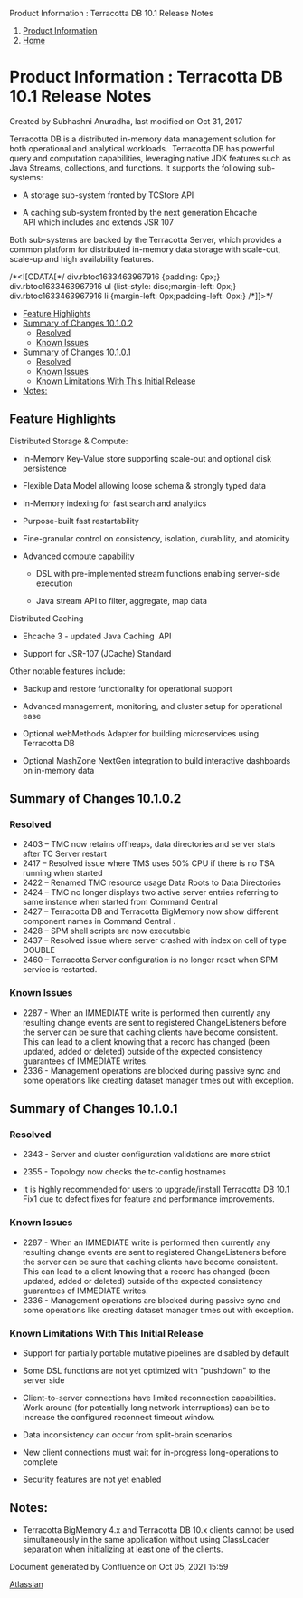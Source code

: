 Product Information : Terracotta DB 10.1 Release Notes  

1.  [Product Information](index.html)
2.  [Home](Home.html)

Product Information : Terracotta DB 10.1 Release Notes
======================================================

Created by Subhashni Anuradha, last modified on Oct 31, 2017

Terracotta DB is a distributed in-memory data management solution for both operational and analytical workloads.  Terracotta DB has powerful query and computation capabilities, leveraging native JDK features such as Java Streams, collections, and functions. It supports the following sub-systems:

*   A storage sub-system fronted by TCStore API
    
*   A caching sub-system fronted by the next generation Ehcache API which includes and extends JSR 107
    

Both sub-systems are backed by the Terracotta Server, which provides a common platform for distributed in-memory data storage with scale-out, scale-up and high availability features.

/\*<!\[CDATA\[\*/ div.rbtoc1633463967916 {padding: 0px;} div.rbtoc1633463967916 ul {list-style: disc;margin-left: 0px;} div.rbtoc1633463967916 li {margin-left: 0px;padding-left: 0px;} /\*\]\]>\*/

*   [Feature Highlights](#TerracottaDB10.1ReleaseNotes-FeatureHighlights)
*   [Summary of Changes 10.1.0.2](#TerracottaDB10.1ReleaseNotes-SummaryofChanges10.1.0.2)
    *   [Resolved](#TerracottaDB10.1ReleaseNotes-Resolved)
    *   [Known Issues](#TerracottaDB10.1ReleaseNotes-KnownIssues)
*   [Summary of Changes 10.1.0.1](#TerracottaDB10.1ReleaseNotes-SummaryofChanges10.1.0.1)
    *   [Resolved](#TerracottaDB10.1ReleaseNotes-Resolved.1)
    *   [Known Issues](#TerracottaDB10.1ReleaseNotes-KnownIssues.1)
    *   [Known Limitations With This Initial Release](#TerracottaDB10.1ReleaseNotes-KnownLimitationsWithThisInitialRelease)
*   [Notes:](#TerracottaDB10.1ReleaseNotes-Notes:)

Feature Highlights
------------------

Distributed Storage & Compute:

*   In-Memory Key-Value store supporting scale-out and optional disk persistence
    
*   Flexible Data Model allowing loose schema & strongly typed data
    
*   In-Memory indexing for fast search and analytics
    
*   Purpose-built fast restartability
    
*   Fine-granular control on consistency, isolation, durability, and atomicity
    
*   Advanced compute capability
    
    *   DSL with pre-implemented stream functions enabling server-side execution
        
    *   Java stream API to filter, aggregate, map data
        

Distributed Caching

*   Ehcache 3 - updated Java Caching  API 
    
*   Support for JSR-107 (JCache) Standard 
    

Other notable features include:

*   Backup and restore functionality for operational support
    
*   Advanced management, monitoring, and cluster setup for operational ease
*   Optional webMethods Adapter for building microservices using Terracotta DB 
*   Optional MashZone NextGen integration to build interactive dashboards on in-memory data   
    

Summary of Changes 10.1.0.2
---------------------------

### Resolved

*   2403 – TMC now retains offheaps, data directories and server stats after TC Server restart
*   2417 – Resolved issue where TMS uses 50% CPU if there is no TSA running when started
*   2422 – Renamed TMC resource usage Data Roots to Data Directories
*   2424 – TMC no longer displays two active server entries referring to same instance when started from Command Central
*   2427 – Terracotta DB and Terracotta BigMemory now show different component names in Command Central .
*   2428 – SPM shell scripts are now executable
*   2437 – Resolved issue where server crashed with index on cell of type DOUBLE
*   2460 – Terracotta Server configuration is no longer reset when SPM service is restarted.

### Known Issues

*   2287 - When an IMMEDIATE write is performed then currently any resulting change events are sent to registered ChangeListeners before the server can be sure that caching clients have become consistent. This can lead to a client knowing that a record has changed (been updated, added or deleted) outside of the expected consistency guarantees of IMMEDIATE writes.
*   2336 - Management operations are blocked during passive sync and some operations like creating dataset manager times out with exception.

Summary of Changes 10.1.0.1
---------------------------

### Resolved

*   2343 - Server and cluster configuration validations are more strict
    
*   2355 - Topology now checks the tc-config hostnames
*   It is highly recommended for users to upgrade/install Terracotta DB 10.1 Fix1 due to defect fixes for feature and performance improvements.

### Known Issues

*   2287 - When an IMMEDIATE write is performed then currently any resulting change events are sent to registered ChangeListeners before the server can be sure that caching clients have become consistent. This can lead to a client knowing that a record has changed (been updated, added or deleted) outside of the expected consistency guarantees of IMMEDIATE writes.
*   2336 - Management operations are blocked during passive sync and some operations like creating dataset manager times out with exception.

### Known Limitations With This Initial Release

*   Support for partially portable mutative pipelines are disabled by default
    
*   Some DSL functions are not yet optimized with "pushdown" to the server side
*   Client-to-server connections have limited reconnection capabilities.  Work-around (for potentially long network interruptions) can be to increase the configured reconnect timeout window.
*   Data inconsistency can occur from split-brain scenarios
*   New client connections must wait for in-progress long-operations to complete
*   Security features are not yet enabled

Notes:
------

*   Terracotta BigMemory 4.x and Terracotta DB 10.x clients cannot be used simultaneously in the same application without using ClassLoader separation when initializing at least one of the clients.

Document generated by Confluence on Oct 05, 2021 15:59

[Atlassian](http://www.atlassian.com/)